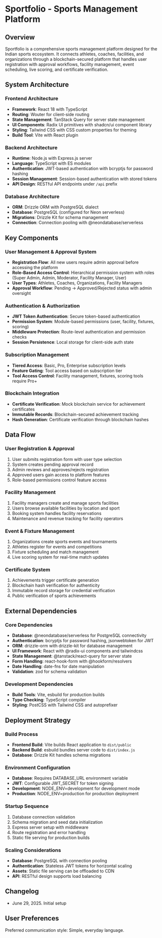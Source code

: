 # Sportfolio - Sports Management Platform

## Overview

Sportfolio is a comprehensive sports management platform designed for the Indian sports ecosystem. It connects athletes, coaches, facilities, and organizations through a blockchain-secured platform that handles user registration with approval workflows, facility management, event scheduling, live scoring, and certificate verification.

## System Architecture

### Frontend Architecture
- **Framework**: React 18 with TypeScript
- **Routing**: Wouter for client-side routing
- **State Management**: TanStack Query for server state management
- **UI Components**: Radix UI primitives with shadcn/ui component library
- **Styling**: Tailwind CSS with CSS custom properties for theming
- **Build Tool**: Vite with React plugin

### Backend Architecture
- **Runtime**: Node.js with Express.js server
- **Language**: TypeScript with ES modules
- **Authentication**: JWT-based authentication with bcryptjs for password hashing
- **Session Management**: Session-based authentication with stored tokens
- **API Design**: RESTful API endpoints under `/api` prefix

### Database Architecture
- **ORM**: Drizzle ORM with PostgreSQL dialect
- **Database**: PostgreSQL (configured for Neon serverless)
- **Migrations**: Drizzle Kit for schema management
- **Connection**: Connection pooling with @neondatabase/serverless

## Key Components

### User Management & Approval System
- **Registration Flow**: All new users require admin approval before accessing the platform
- **Role-Based Access Control**: Hierarchical permission system with roles (Super Admin, Admin, Moderator, Facility Manager, User)
- **User Types**: Athletes, Coaches, Organizations, Facility Managers
- **Approval Workflow**: Pending → Approved/Rejected status with admin oversight

### Authentication & Authorization
- **JWT Token Authentication**: Secure token-based authentication
- **Permission System**: Module-based permissions (user, facility, fixtures, scoring)
- **Middleware Protection**: Route-level authentication and permission checks
- **Session Persistence**: Local storage for client-side auth state

### Subscription Management
- **Tiered Access**: Basic, Pro, Enterprise subscription levels
- **Feature Gating**: Tool access based on subscription tier
- **Tool Access Control**: Facility management, fixtures, scoring tools require Pro+

### Blockchain Integration
- **Certificate Verification**: Mock blockchain service for achievement certificates
- **Immutable Records**: Blockchain-secured achievement tracking
- **Hash Generation**: Certificate verification through blockchain hashes

## Data Flow

### User Registration & Approval
1. User submits registration form with user type selection
2. System creates pending approval record
3. Admin reviews and approves/rejects registration
4. Approved users gain access to platform features
5. Role-based permissions control feature access

### Facility Management
1. Facility managers create and manage sports facilities
2. Users browse available facilities by location and sport
3. Booking system handles facility reservations
4. Maintenance and revenue tracking for facility operators

### Event & Fixture Management
1. Organizations create sports events and tournaments
2. Athletes register for events and competitions
3. Fixture scheduling and match management
4. Live scoring system for real-time match updates

### Certificate System
1. Achievements trigger certificate generation
2. Blockchain hash verification for authenticity
3. Immutable record storage for credential verification
4. Public verification of sports achievements

## External Dependencies

### Core Dependencies
- **Database**: @neondatabase/serverless for PostgreSQL connectivity
- **Authentication**: bcryptjs for password hashing, jsonwebtoken for JWT
- **ORM**: drizzle-orm with drizzle-kit for database management
- **UI Framework**: React with @radix-ui components and tailwindcss
- **State Management**: @tanstack/react-query for server state
- **Form Handling**: react-hook-form with @hookform/resolvers
- **Date Handling**: date-fns for date manipulation
- **Validation**: zod for schema validation

### Development Dependencies
- **Build Tools**: Vite, esbuild for production builds
- **Type Checking**: TypeScript compiler
- **Styling**: PostCSS with Tailwind CSS and autoprefixer

## Deployment Strategy

### Build Process
- **Frontend Build**: Vite builds React application to `dist/public`
- **Backend Build**: esbuild bundles server code to `dist/index.js`
- **Database**: Drizzle Kit handles schema migrations

### Environment Configuration
- **Database**: Requires DATABASE_URL environment variable
- **JWT**: Configurable JWT_SECRET for token signing
- **Development**: NODE_ENV=development for development mode
- **Production**: NODE_ENV=production for production deployment

### Startup Sequence
1. Database connection validation
2. Schema migration and seed data initialization
3. Express server setup with middleware
4. Route registration and error handling
5. Static file serving for production builds

### Scaling Considerations
- **Database**: PostgreSQL with connection pooling
- **Authentication**: Stateless JWT tokens for horizontal scaling
- **Assets**: Static file serving can be offloaded to CDN
- **API**: RESTful design supports load balancing

## Changelog
- June 29, 2025. Initial setup

## User Preferences

Preferred communication style: Simple, everyday language.